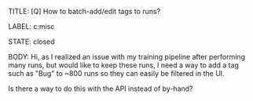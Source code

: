 TITLE:
[Q] How to batch-add/edit tags to runs?

LABEL:
c:misc

STATE:
closed

BODY:
Hi, as I realized an issue with my training pipeline after performing many runs, but would like to keep these runs, I need a way to add a tag such as "Bug" to ~800 runs so they can easily be filtered in the UI. 

Is there a way to do this with the API instead of by-hand?

